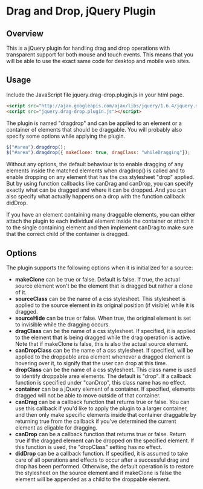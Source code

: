 Drag and Drop, jQuery Plugin
============================

Overview
--------

This is a jQuery plugin for handling drag and drop operations with transparent support for both mouse
and touch events. This means that you will be able to use the exact same code for desktop and mobile
web sites.

Usage
-----

Include the JavaScript file jquery.drag-drop.plugin.js in your html page.

~~~~ html
<script src="http://ajax.googleapis.com/ajax/libs/jquery/1.6.4/jquery.min.js"></script>
<script src="jquery.drag-drop.plugin.js"></script>
~~~~

The plugin is named "dragdrop" and can be applied to an element or a container of elements that should
be draggable. You will probably also specify some options while applying the plugin.

~~~~ javascript
$("#area").dragdrop();
$("#area").dragdrop({ makeClone: true, dragClass: "whileDragging"});
~~~~

Without any options, the default behaviour is to enable dragging of any elements inside the matched
elements when dragdrop() is called and to enable dropping on any element that has the css stylesheet
"drop" applied. But by using function callbacks like canDrag and canDrop, you can specify exactly
what can be dragged and where it can be dropped. And you can also specify what actually happens on
a drop with the function callback didDrop.

If you have an element containing many draggable elements, you can either attach the plugin to
each individual element inside the container or attach it to the single containing element and
then implement canDrag to make sure that the correct child of the container is dragged.

Options
-------

The plugin supports the following options when it is initialized for a source:

* __makeClone__ can be true or false. Default is false. If true, the actual source element won't be the
  element that is dragged but rather a clone of it.
* __sourceClass__ can be the name of a css stylesheet. This stylesheet is applied to the source element
  in its original position (if visible) while it is dragged.
* __sourceHide__ can be true or false. When true, the original element is set to invisible while the
  dragging occurs.
* __dragClass__ can be the name of a css stylesheet. If specified, it is applied to the element that is
  being dragged while the drag operation is active. Note that if makeClone is false, this is also
  the actual source element.
* __canDropClass__ can be the name of a css stylesheet. If specified, will be applied to the droppable
  area element whenever a dragged element is hovering over it, to signify that the user can drop
  at this time.
* __dropClass__ can be the name of a css stylesheet. This class name is used to identify droppable
  area elements. The default is "drop". If a callback function is specified under "canDrop", this
  class name has no effect.
* __container__ can be a jQuery element of a container. If specified, elements dragged will not be able
  to move outside of that container.
* __canDrag__ can be a callback function that returns true or false. You can use this callback if you'd
  like to apply the plugin to a larger container, and then only make specific elements inside that
  container draggable by returning true from the callback if you've determined the current element
  as eligable for dragging.
* __canDrop__ can be a callback function that returns true or false. Return true if the dragged element
  can be dropped on the specified element. If this function is used, the "dropClass" setting has
  no effect.
* __didDrop__ can be a callback function. If specified, it is assumed to take care of all operations
  and effects to occur after a successful drag and drop has been performed. Otherwise, the default
  operation is to restore the stylesheet on the source element and if makeClone is false the
  element will be appended as a child to the droppable element.

